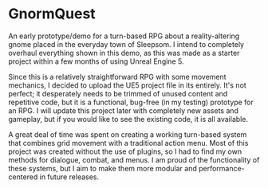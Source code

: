 # GnormQuest
An early prototype/demo for a turn-based RPG about a reality-altering gnome placed in the everyday town of Sleepsom. 
I intend to completely overhaul everything shown in this demo, as this was made as a starter project within a few months of using Unreal Engine 5.

Since this is a relatively straightforward RPG with some movement mechanics, I decided to upload the UE5 project file in its entirely.
It's not perfect; it desperately needs to be trimmed of unused content and repetitive code, but it is a functional, bug-free (in my testing) prototype for an RPG.
I will update this project later with completely new assets and gameplay, but if you would like to see the existing code, it is all available.

A great deal of time was spent on creating a working turn-based system that combines grid movement with a traditional action menu. Most of this project was
created without the use of plugins, so I had to find my own methods for dialogue, combat, and menus. I am proud of the functionality of these systems, but I aim to make them
more modular and performance-centered in future releases.
